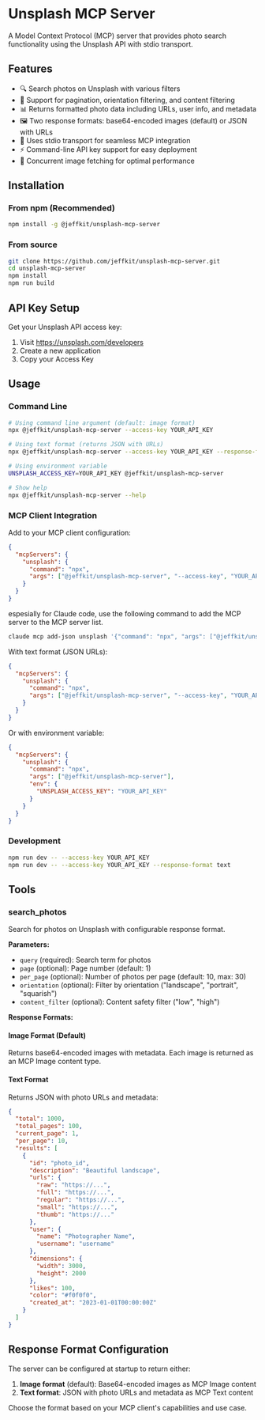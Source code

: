# Unsplash MCP Server

A Model Context Protocol (MCP) server that provides photo search functionality using the Unsplash API with stdio transport.

## Features

- 🔍 Search photos on Unsplash with various filters
- 📄 Support for pagination, orientation filtering, and content filtering  
- 📊 Returns formatted photo data including URLs, user info, and metadata
- 🖼️ Two response formats: base64-encoded images (default) or JSON with URLs
- 🔗 Uses stdio transport for seamless MCP integration
- ⚡ Command-line API key support for easy deployment
- 🚀 Concurrent image fetching for optimal performance

## Installation

### From npm (Recommended)

```bash
npm install -g @jeffkit/unsplash-mcp-server
```

### From source

```bash
git clone https://github.com/jeffkit/unsplash-mcp-server.git
cd unsplash-mcp-server
npm install
npm run build
```

## API Key Setup

Get your Unsplash API access key:
1. Visit https://unsplash.com/developers
2. Create a new application  
3. Copy your Access Key

## Usage

### Command Line

```bash
# Using command line argument (default: image format)
npx @jeffkit/unsplash-mcp-server --access-key YOUR_API_KEY

# Using text format (returns JSON with URLs)
npx @jeffkit/unsplash-mcp-server --access-key YOUR_API_KEY --response-format text

# Using environment variable  
UNSPLASH_ACCESS_KEY=YOUR_API_KEY @jeffkit/unsplash-mcp-server

# Show help
npx @jeffkit/unsplash-mcp-server --help
```

### MCP Client Integration

Add to your MCP client configuration:

```json
{
  "mcpServers": {
    "unsplash": {
      "command": "npx",
      "args": ["@jeffkit/unsplash-mcp-server", "--access-key", "YOUR_API_KEY"]
    }
  }
}
```

espesially for Claude code, use the following command to add the MCP server to the MCP server list.

```bash
claude mcp add-json unsplash '{"command": "npx", "args": ["@jeffkit/unsplash-mcp-server", "--access-key", "YOUR_API_KEY"]}'
```

With text format (JSON URLs):

```json
{
  "mcpServers": {
    "unsplash": {
      "command": "npx",
      "args": ["@jeffkit/unsplash-mcp-server", "--access-key", "YOUR_API_KEY", "--response-format", "text"]
    }
  }
}
```

Or with environment variable:

```json
{
  "mcpServers": {
    "unsplash": {
      "command": "npx",
      "args": ["@jeffkit/unsplash-mcp-server"],
      "env": {
        "UNSPLASH_ACCESS_KEY": "YOUR_API_KEY"
      }
    }
  }
}
```

### Development

```bash
npm run dev -- --access-key YOUR_API_KEY
npm run dev -- --access-key YOUR_API_KEY --response-format text
```

## Tools

### search_photos

Search for photos on Unsplash with configurable response format.

**Parameters:**
- `query` (required): Search term for photos
- `page` (optional): Page number (default: 1)
- `per_page` (optional): Number of photos per page (default: 10, max: 30)
- `orientation` (optional): Filter by orientation ("landscape", "portrait", "squarish")
- `content_filter` (optional): Content safety filter ("low", "high")

**Response Formats:**

#### Image Format (Default)
Returns base64-encoded images with metadata. Each image is returned as an MCP Image content type.

#### Text Format  
Returns JSON with photo URLs and metadata:

```json
{
  "total": 1000,
  "total_pages": 100,
  "current_page": 1,
  "per_page": 10,
  "results": [
    {
      "id": "photo_id",
      "description": "Beautiful landscape",
      "urls": {
        "raw": "https://...",
        "full": "https://...",
        "regular": "https://...",
        "small": "https://...",
        "thumb": "https://..."
      },
      "user": {
        "name": "Photographer Name",
        "username": "username"
      },
      "dimensions": {
        "width": 3000,
        "height": 2000
      },
      "likes": 100,
      "color": "#f0f0f0",
      "created_at": "2023-01-01T00:00:00Z"
    }
  ]
}
```

## Response Format Configuration

The server can be configured at startup to return either:

1. **Image format** (default): Base64-encoded images as MCP Image content
2. **Text format**: JSON with photo URLs and metadata as MCP Text content

Choose the format based on your MCP client's capabilities and use case.
